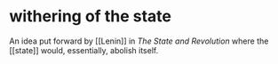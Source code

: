 # withering of the state

An idea put forward by [[Lenin]] in _The State and Revolution_ where the [[state]] would, essentially, abolish itself.
